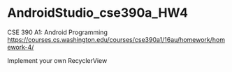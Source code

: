 # AndroidStudio_cse390a_HW4
CSE 390 A1: Android Programming    
https://courses.cs.washington.edu/courses/cse390a1/16au/homework/homework-4/    

Implement your own RecyclerView    
